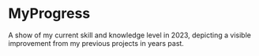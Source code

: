 # MyProgress
A show of my current skill and knowledge level in 2023, depicting a visible improvement from my previous projects in years past. 
